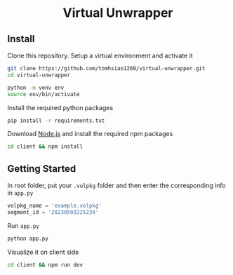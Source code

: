 <h1 align="center">Virtual Unwrapper</h1>

## Install

Clone this repository. Setup a virtual environment and activate it
```bash
git clone https://github.com/tomhsiao1260/virtual-unwrapper.git
cd virtual-unwrapper

python -m venv env
source env/bin/activate
```

Install the required python packages
```bash
pip install -r requirements.txt
```

Download [Node.js](https://nodejs.org/en/download/) and install the required npm packages
```bash
cd client && npm install
```

## Getting Started

In root folder, put your `.volpkg` folder and then enter the corresponding info in `app.py`
```python
volpkg_name = 'example.volpkg'
segment_id = '20230503225234'
```

Run `app.py`
```python
python app.py
```

Visualize it on client side
```bash
cd client && npm run dev
```
